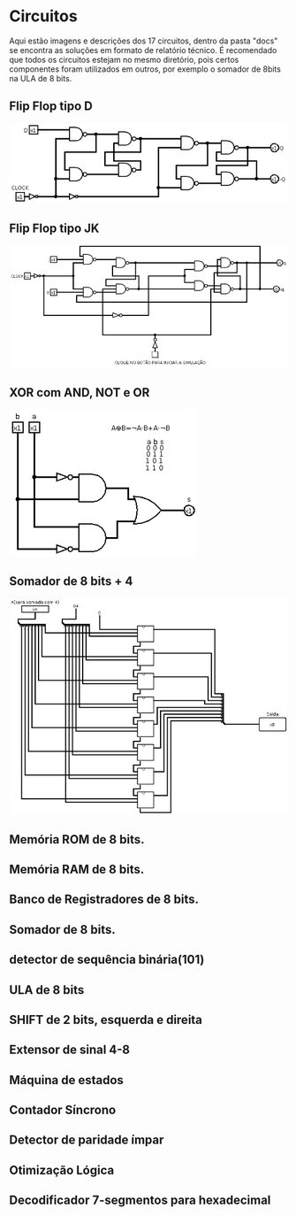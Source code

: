 
# Circuitos

Aqui estão imagens e descrições dos 17 circuitos, dentro da pasta "docs" se encontra as soluções em formato de relatório técnico.
É recomendado que todos os circuitos estejam no mesmo diretório, pois certos componentes foram utilizados em outros, por exemplo o somador de 8bits na ULA de 8 bits.

## Flip Flop tipo D
![Flip Flop tipo D](imgs/flipflop_d.png)

## Flip Flop tipo JK
![jk](imgs/flipflop_jk.png)

## XOR com AND, NOT e OR
![xor](imgs/xor.png)

## Somador de 8 bits + 4
![somadormais4](imgs/somador_mais_4.png)

## Memória ROM de 8 bits.
## Memória RAM de 8 bits.
## Banco de Registradores de 8 bits.
## Somador de 8 bits.
## detector de sequência binária(101)
## ULA de 8 bits
## SHIFT de 2 bits, esquerda e direita
## Extensor de sinal 4-8
## Máquina de estados
## Contador Síncrono
## Detector de paridade ímpar
## Otimização Lógica 
## Decodificador 7-segmentos para hexadecimal
